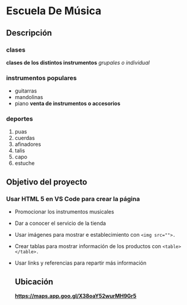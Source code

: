 # Escuela De Música
 ## Descripción
### clases
**clases de los distintos instrumentos**
*grupales o individual*

### instrumentos populares 
* guitarras
* mandolinas
* piano
  **venta de instrumentos o accesorios**
### deportes
1. puas
2. cuerdas
3. afinadores
4. talis
5. capo
6. estuche

## Objetivo del proyecto

### Usar HTML 5 en VS Code para crear la página

* Promocionar los instrumentos musicales
* Dar a conocer el servicio de la tienda
* Usar imágenes para mostrar e establecimiento con `<img src="">.`
* Crear tablas para mostrar información de los productos con `<table> </table>.`
* Usar links y referencias para repartir más información

  ## Ubicación

  **https://maps.app.goo.gl/X38oaY52wurMH9Gr5**

  
